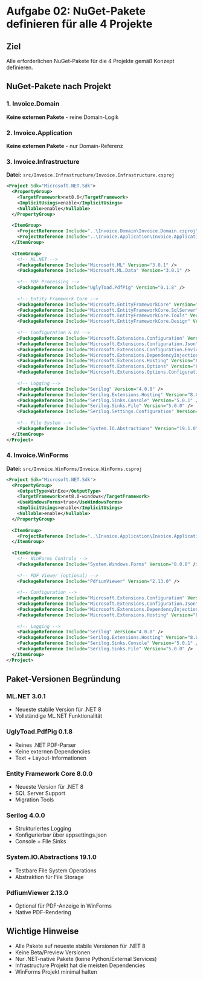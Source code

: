 # Aufgabe 02: NuGet-Pakete definieren für alle 4 Projekte

## Ziel
Alle erforderlichen NuGet-Pakete für die 4 Projekte gemäß Konzept definieren.

## NuGet-Pakete nach Projekt

### 1. Invoice.Domain
**Keine externen Pakete** - reine Domain-Logik

### 2. Invoice.Application
**Keine externen Pakete** - nur Domain-Referenz

### 3. Invoice.Infrastructure
**Datei:** `src/Invoice.Infrastructure/Invoice.Infrastructure.csproj`

```xml
<Project Sdk="Microsoft.NET.Sdk">
  <PropertyGroup>
    <TargetFramework>net8.0</TargetFramework>
    <ImplicitUsings>enable</ImplicitUsings>
    <Nullable>enable</Nullable>
  </PropertyGroup>
  
  <ItemGroup>
    <ProjectReference Include="..\Invoice.Domain\Invoice.Domain.csproj" />
    <ProjectReference Include="..\Invoice.Application\Invoice.Application.csproj" />
  </ItemGroup>
  
  <ItemGroup>
    <!-- ML.NET -->
    <PackageReference Include="Microsoft.ML" Version="3.0.1" />
    <PackageReference Include="Microsoft.ML.Data" Version="3.0.1" />
    
    <!-- PDF Processing -->
    <PackageReference Include="UglyToad.PdfPig" Version="0.1.8" />
    
    <!-- Entity Framework Core -->
    <PackageReference Include="Microsoft.EntityFrameworkCore" Version="8.0.0" />
    <PackageReference Include="Microsoft.EntityFrameworkCore.SqlServer" Version="8.0.0" />
    <PackageReference Include="Microsoft.EntityFrameworkCore.Tools" Version="8.0.0" />
    <PackageReference Include="Microsoft.EntityFrameworkCore.Design" Version="8.0.0" />
    
    <!-- Configuration & DI -->
    <PackageReference Include="Microsoft.Extensions.Configuration" Version="8.0.0" />
    <PackageReference Include="Microsoft.Extensions.Configuration.Json" Version="8.0.0" />
    <PackageReference Include="Microsoft.Extensions.Configuration.EnvironmentVariables" Version="8.0.0" />
    <PackageReference Include="Microsoft.Extensions.DependencyInjection" Version="8.0.0" />
    <PackageReference Include="Microsoft.Extensions.Hosting" Version="8.0.0" />
    <PackageReference Include="Microsoft.Extensions.Options" Version="8.0.0" />
    <PackageReference Include="Microsoft.Extensions.Options.ConfigurationExtensions" Version="8.0.0" />
    
    <!-- Logging -->
    <PackageReference Include="Serilog" Version="4.0.0" />
    <PackageReference Include="Serilog.Extensions.Hosting" Version="8.0.0" />
    <PackageReference Include="Serilog.Sinks.Console" Version="5.0.1" />
    <PackageReference Include="Serilog.Sinks.File" Version="5.0.0" />
    <PackageReference Include="Serilog.Settings.Configuration" Version="8.0.0" />
    
    <!-- File System -->
    <PackageReference Include="System.IO.Abstractions" Version="19.1.0" />
  </ItemGroup>
</Project>
```

### 4. Invoice.WinForms
**Datei:** `src/Invoice.WinForms/Invoice.WinForms.csproj`

```xml
<Project Sdk="Microsoft.NET.Sdk">
  <PropertyGroup>
    <OutputType>WinExe</OutputType>
    <TargetFramework>net8.0-windows</TargetFramework>
    <UseWindowsForms>true</UseWindowsForms>
    <ImplicitUsings>enable</ImplicitUsings>
    <Nullable>enable</Nullable>
  </PropertyGroup>
  
  <ItemGroup>
    <ProjectReference Include="..\Invoice.Application\Invoice.Application.csproj" />
  </ItemGroup>
  
  <ItemGroup>
    <!-- WinForms Controls -->
    <PackageReference Include="System.Windows.Forms" Version="8.0.0" />
    
    <!-- PDF Viewer (optional) -->
    <PackageReference Include="PdfiumViewer" Version="2.13.0" />
    
    <!-- Configuration -->
    <PackageReference Include="Microsoft.Extensions.Configuration" Version="8.0.0" />
    <PackageReference Include="Microsoft.Extensions.Configuration.Json" Version="8.0.0" />
    <PackageReference Include="Microsoft.Extensions.DependencyInjection" Version="8.0.0" />
    <PackageReference Include="Microsoft.Extensions.Hosting" Version="8.0.0" />
    
    <!-- Logging -->
    <PackageReference Include="Serilog" Version="4.0.0" />
    <PackageReference Include="Serilog.Extensions.Hosting" Version="8.0.0" />
    <PackageReference Include="Serilog.Sinks.Console" Version="5.0.1" />
    <PackageReference Include="Serilog.Sinks.File" Version="5.0.0" />
  </ItemGroup>
</Project>
```

## Paket-Versionen Begründung

### ML.NET 3.0.1
- Neueste stabile Version für .NET 8
- Vollständige ML.NET Funktionalität

### UglyToad.PdfPig 0.1.8
- Reines .NET PDF-Parser
- Keine externen Dependencies
- Text + Layout-Informationen

### Entity Framework Core 8.0.0
- Neueste Version für .NET 8
- SQL Server Support
- Migration Tools

### Serilog 4.0.0
- Strukturiertes Logging
- Konfigurierbar über appsettings.json
- Console + File Sinks

### System.IO.Abstractions 19.1.0
- Testbare File System Operations
- Abstraktion für File Storage

### PdfiumViewer 2.13.0
- Optional für PDF-Anzeige in WinForms
- Native PDF-Rendering

## Wichtige Hinweise
- Alle Pakete auf neueste stabile Versionen für .NET 8
- Keine Beta/Preview Versionen
- Nur .NET-native Pakete (keine Python/External Services)
- Infrastructure Projekt hat die meisten Dependencies
- WinForms Projekt minimal halten

